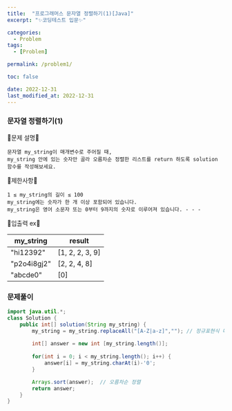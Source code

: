 ```yaml
---
title:  "프로그래머스 문자열 정렬하기(1)[Java]"
excerpt: "✨코딩테스트 입문✨"

categories:
  - Problem
tags:
  - [Problem]

permalink: /problem1/

toc: false

date: 2022-12-31
last_modified_at: 2022-12-31
---
```

### 문자열 정렬하기(1)

💫문제 설명💫

```
문자열 my_string이 매개변수로 주어질 때, 
my_string 안에 있는 숫자만 골라 오름차순 정렬한 리스트를 return 하도록 solution 함수를 작성해보세요.
```
💫제한사항💫

```
1 ≤ my_string의 길이 ≤ 100
my_string에는 숫자가 한 개 이상 포함되어 있습니다.
my_string은 영어 소문자 또는 0부터 9까지의 숫자로 이루어져 있습니다. - - -
```

💫입출력 ex💫

|my_string|result|
|------|---|
|"hi12392"|[1, 2, 2, 3, 9]|
|"p2o4i8gj2"|[2, 2, 4, 8]|
|"abcde0"|[0]|

### 문제풀이

```java
import java.util.*;
class Solution {
    public int[] solution(String my_string) {
        my_string = my_string.replaceAll("[A-Z|a-z]",""); // 정규표현식 대문자, 소문자
        
        int[] answer = new int [my_string.length()];
        
        for(int i = 0; i < my_string.length(); i++) {
            answer[i] = my_string.charAt(i)-'0';
        }

        Arrays.sort(answer);  // 오름차순 정렬
        return answer;
    }
}
```
